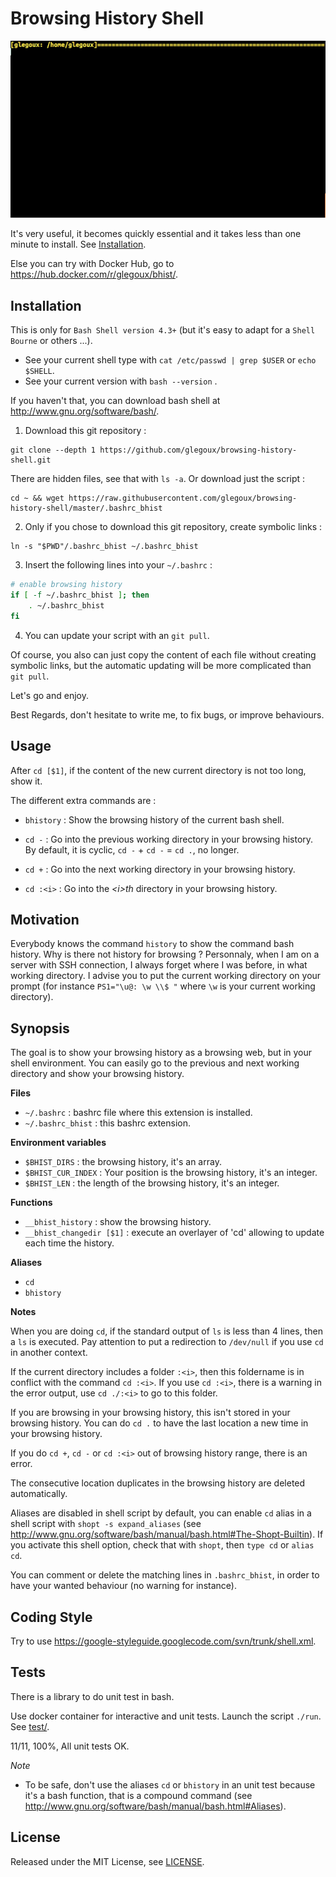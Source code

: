 # Browsing History Shell

![alt text][demo]

It's very useful, it becomes quickly essential and it takes less than one minute to install.
See [Installation](https://github.com/glegoux/browsing-history-shell/blob/master/README.md#installation).

Else you can try with Docker Hub, go to https://hub.docker.com/r/glegoux/bhist/.

## Installation

This is only for `Bash Shell version 4.3+` (but it's easy to adapt for a `Shell Bourne` or others ...).  

* See your current shell type with `cat /etc/passwd | grep $USER` or `echo $SHELL`.
* See your current version with `bash --version` .  

If you haven't that, you can download bash shell at http://www.gnu.org/software/bash/.

1) Download this git repository :

```
git clone --depth 1 https://github.com/glegoux/browsing-history-shell.git
```

There are hidden files, see that with `ls -a`. Or download just the script :

```
cd ~ && wget https://raw.githubusercontent.com/glegoux/browsing-history-shell/master/.bashrc_bhist
```

2) Only if you chose to download this git repository, create symbolic links  :

```
ln -s "$PWD"/.bashrc_bhist ~/.bashrc_bhist
```

3) Insert the following lines into your `~/.bashrc` :

```bash
# enable browsing history
if [ -f ~/.bashrc_bhist ]; then
    . ~/.bashrc_bhist
fi
```

4) You can update your script with an `git pull`.

Of course, you also can just copy the content of each file without creating symbolic links, but the automatic updating will be more complicated than `git pull`. 

Let's go and enjoy.

Best Regards, don't hesitate to write me, to fix bugs, or improve behaviours.

## Usage

After `cd [$1]`, if the content of the new current directory is not too long, show it.

The different extra commands are :

* `bhistory` : Show the browsing history of the current bash shell.

* `cd -` : Go into the previous working directory in your browsing history.  
           By default, it is cyclic, `cd -` + `cd -` = `cd .`, no longer.

* `cd +` : Go into the next working directory in your browsing history.

* `cd :<i>` : Go into the *\<i\>th* directory in your browsing history.

## Motivation

  Everybody knows the command `history` to show the command bash history. Why is there not history for browsing ? Personnaly, when I am on a server with SSH connection, I always forget where I was before, in what working directory. I advise you to put the current working directory on your prompt (for instance `PS1="\u@: \w \\$ "` where `\w` is your current working directory).

## Synopsis

  The goal is to show your browsing history as a browsing web, but in your shell environment. You can easily go to the previous and next working directory and show your browsing history.   
  
**Files**    

* `~/.bashrc` : bashrc file where this extension is installed. 
* `~/.bashrc_bhist` : this bashrc extension.
 
  
**Environment variables**  

* `$BHIST_DIRS` : the browsing history, it's an array.  
* `$BHIST_CUR_INDEX` : Your position is the browsing history, it's an integer.  
* `$BHIST_LEN` : the length of the browsing history, it's an integer.

**Functions**  

* `__bhist_history` : show the browsing history. 
* `__bhist_changedir [$1]` : execute an overlayer of 'cd' allowing to update each time the history.  


**Aliases**  

* `cd` 
* `bhistory`

**Notes**  

When you are doing `cd`, if the standard output of `ls` is less than 4 lines, then a `ls` is executed. Pay attention to put a redirection to `/dev/null` if you use `cd` in another context. 
  
If the current directory includes a folder `:<i>`, then this foldername is in conflict with the command `cd :<i>`. If you use `cd :<i>`, there is a warning in the error output, use `cd ./:<i>` to go to this folder.

If you are browsing in your browsing history, this isn't stored in your browsing history. You can do `cd .` to have the last location a new time in your browsing history.

If you do `cd +`, `cd -` or `cd :<i>` out of browsing history range, there is an error.

The consecutive location duplicates in the browsing history are deleted automatically.

Aliases are disabled in shell script by default, you can enable `cd` alias in a shell script with `shopt -s expand_aliases` (see http://www.gnu.org/software/bash/manual/bash.html#The-Shopt-Builtin). If you activate this shell option, check that with `shopt`, then `type cd` or `alias cd`.

You can comment or delete the matching lines in `.bashrc_bhist`, in order to have your wanted behaviour (no warning for instance).

## Coding Style

Try to use https://google-styleguide.googlecode.com/svn/trunk/shell.xml.

## Tests

There is a library to do unit test in bash.  

Use docker container for interactive and unit tests. Launch the script `./run`.
See [test/](https://github.com/glegoux/browsing-history-shell/blob/master/test/).  

11/11, 100%, All unit tests OK.

*Note*  
* To be safe, don't use the aliases `cd` or `bhistory` in an unit test because it's a bash function, that is a compound command (see http://www.gnu.org/software/bash/manual/bash.html#Aliases).

## License 

Released under the MIT License, see [LICENSE](https://github.com/glegoux/browsing-history-shell/blob/master/LICENSE/).

[demo]: https://github.com/glegoux/browsing-history-shell/blob/master/media/demo.gif "demo"

